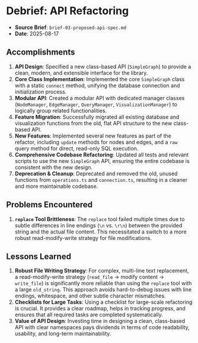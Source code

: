 # Debrief: API Refactoring

- **Source Brief**: `brief-03-proposed-api-spec.md`
- **Date**: 2025-08-17

## Accomplishments

1.  **API Design**: Specified a new class-based API (`SimpleGraph`) to provide a clean, modern, and extensible interface for the library.
2.  **Core Class Implementation**: Implemented the core `SimpleGraph` class with a static `connect` method, unifying the database connection and initialization process.
3.  **Modular API**: Created a modular API with dedicated manager classes (`NodeManager`, `EdgeManager`, `QueryManager`, `VisualizationManager`) to logically group related functionalities.
4.  **Feature Migration**: Successfully migrated all existing database and visualization functions from the old, flat API structure to the new class-based API.
5.  **New Features**: Implemented several new features as part of the refactor, including `update` methods for nodes and edges, and a `raw` query method for direct, read-only SQL execution.
6.  **Comprehensive Codebase Refactoring**: Updated all tests and relevant scripts to use the new `SimpleGraph` API, ensuring the entire codebase is consistent with the new design.
7.  **Deprecation & Cleanup**: Deprecated and removed the old, unused functions from `operations.ts` and `connection.ts`, resulting in a cleaner and more maintainable codebase.

## Problems Encountered

1.  **`replace` Tool Brittleness**: The `replace` tool failed multiple times due to subtle differences in line endings (`\n` vs. `\r\n`) between the provided string and the actual file content. This necessitated a switch to a more robust read-modify-write strategy for file modifications.

## Lessons Learned

1.  **Robust File Writing Strategy**: For complex, multi-line text replacement, a read-modify-write strategy (`read_file` -> modify content -> `write_file`) is significantly more reliable than using the `replace` tool with a large `old_string`. This approach avoids hard-to-debug issues with line endings, whitespace, and other subtle character mismatches.
2.  **Checklists for Large Tasks**: Using a checklist for large-scale refactoring is crucial. It provides a clear roadmap, helps in tracking progress, and ensures that all required tasks are completed systematically.
3.  **Value of API Design**: Investing time in designing a clean, class-based API with clear namespaces pays dividends in terms of code readability, usability, and long-term maintainability.
